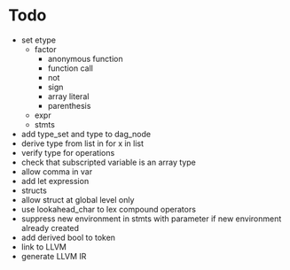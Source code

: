 # Todo
* set etype
  * factor
    * anonymous function
    * function call
    * not
    * sign
    * array literal
    * parenthesis
  * expr
  * stmts
* add type_set and type to dag_node
* derive type from list in for x in list
* verify type for operations
* check that subscripted variable is an array type
* allow comma in var
* add let expression
* structs
* allow struct at global level only
* use lookahead_char to lex compound operators
* suppress new environment in stmts with parameter if new environment already created
* add derived bool to token
* link to LLVM
* generate LLVM IR